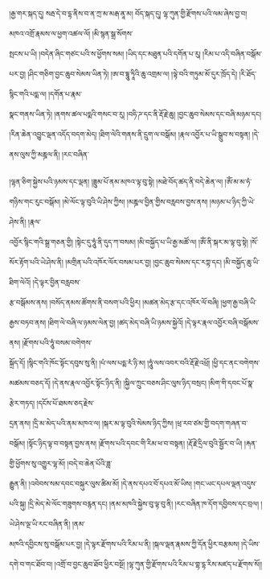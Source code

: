 ﻿  
།རྒྱ་གར་སྐད་དུ། སརྦ་དེ་བ་དྷ་ནིས་བ་ན་ཀྲ་མ་མརྒ་ནཱ་མ། བོད་སྐད་དུ། ལྷ་ཀུན་གྱི་རྫོགས་པའི་ལམ་ཞེས་བྱ་བ། མཁའ་འགྲོ་རྣམས་ལ་ཕྱག་འཚལ་ལོ། །མི་སྙན་སྒྲ་སོགས་  
སྤངས་པ་ཡི། །བདེན་ཞིང་གཙང་པའི་ས་ཕྱོགས་སམ། །ཡིད་དང་མཐུན་པའི་དགོན་པ་རུ། །རིམ་པ་འདི་བཞིན་བསྒོམ་པར་བྱ། །ཤིང་གཅིག་བྱང་ཆུབ་སེམས་ཡིན་ཏེ། །ཨ་བ་དྷཱུ་ཏཱིའི་ཆུ་འགྲམ་ལ། །ལྟེ་བའི་གཏུམ་མོ་དུར་ཁྲོད་དེ། །རི་ཐོད་སྙིང་གའི་པདྨ་ལ། །དགོན་པ་རྣམ་  
སྣང་གནས་ཡིན་ཏེ། །ནགས་ཚལ་པདྨའི་གསང་བ་རུ། །བཧི་ཌ་དང་ནི་རྡོ་རྗེ་ཆུ། །བྱང་ཆུབ་སེམས་དང་བཞི་མཉམ་དང། །རིན་ཆེན་འབྱུང་ལྡན་འདོད་བདག་མེད། །ཐིག་ལེའི་གནས་ནི་དྲུག་ལ་བསྒོམ། །རྣལ་འབྱོར་པ་ཡི་སྒྲུབ་ས་བསྟན། །དེ་ནས་ལུས་ཀྱི་མཎྜལ་ནི། །རང་བཞིན་  
  
།ལྷན་ཅིག་སྐྱེས་པའི་ཉམས་དང་ལྡན། །ཟླུམ་པོ་ནམ་མཁའ་ལྟ་བུ་སྟེ། །མཐེ་བོད་ཚད་ནི་བདེ་ཆེན་ལ། །ཨོཾ་མ་མ་ཧཾ་གཉིས་གང་རུང་བསྒོམ། །མེ་ལོང་ལྟ་བུའི་ཡི་ཤེས་ཀྱིས། །མཎྜལ་བྱིན་གྱིས་བརླབས་བྱས་ནས། །མཉམ་པ་ཉིད་ཀྱི་ཡེ་ཤེས་ནི། །རྣལ་  
འབྱོར་སྙིང་གའི་སྒྲ་གཅན་གྱི། །སྟེང་དུ་ཧཱུཾ་ནི་དུད་ཀ་བསམ། །མི་བསྐྱོད་པ་ཡི་རྒྱ་མཚོ་ལ། །ཨོཾ་ནི་སྐར་མ་ལྟ་བུ་སྟེ། །སོ་སོར་རྟོག་པའི་ཡེ་ཤེས་ནི། །མགྲིན་པའི་འཁོར་ལོར་བསམ་པར་བྱ། །བྱང་ཆུབ་སེམས་དང་རཀྟ་དང། །མི་བསྐྱོད་ཆུ་ཡི་ཐིག་ལེའོ། །དེ་ལྟར་བྱིན་བརླབས་  
རྩ་བསྒོམས་ནས། །བསོད་ནམས་ཚོགས་ནི་བསག་པའི་ཕྱིར། །མཚན་མེད་རྩ་དང་འཁོར་ལོ་བཞི། །ཕྱག་རྒྱ་བཞི་ཡི་རྒྱས་བཏབ་ནས། །ཐིག་ལེ་བཞི་ལ་ཉམས་ལེན་བྱ། །ཚད་མེད་བཞི་ཡི་ཉམས་སྐྱེའོ། །དེ་ལྟར་རྣལ་འབྱོར་བཞི་བསྒོམས་ནས། །རྫོགས་པའི་ཧཱུཾ་བསམ་བགེགས་  
སྐྲོད་དོ། །སྙིང་གའི་ཁོང་སྟོང་དབུས་སུ་ནི། །པཾ་ལས་པདྨ་རཾ་ཉི་མ། །ཧཱུཾ་ལས་འབར་བའི་རྡོ་རྗེ་འཕྲོ། །ཕྱི་དང་ནང་བགེགས་མཚམས་བཅད་དོ། །དེ་ནས་རྣལ་འབྱོར་སྟོང་ཉིད་ནི། །སྐྱིལ་ཀྲུང་བཅས་ཤིང་ལུས་ཉིད་བསྲང། །མིག་གི་དབང་པོ་སྣ་རྩེར་གཏད། །དངོས་པོ་ཐམས་ཅད་རྗེས་  
དྲན་ནས། །དྲི་མ་མེད་པའི་ནམ་མཁའ་ལ། །སྐར་མ་ལྟ་བུའི་སེམས་ཉིད་ཀྱིས། །ཕྲ་རབ་ཙམ་གྱི་བདག་གཞན་བ་བསྒོམ། །སྟོང་ཉིད་ལྟ་བ་བསྟན་བྱས་ནས། །རྫོགས་པའི་དབང་གི་རིམ་ཕ་བ་བསྟན། །རྡོ་རྗེ་དྲིལ་བུའི་སྦྱོར་བ་ཡི། །རྐན་གྱི་ཕྱོགས་སུ་འགྱུར་ལྷ་མོ། །བདེ་བ་ཆེན་པོའི་ཟླ་  
རྒྱུན་ནི། །འབེབས་སམ་དབང་བསྐུར་ལུས་ཚིམ་མོ། །དེ་ནས་དཔའ་བོ་དཔའ་མོ་ཡིས། །གང་ཡང་དཔལ་ལྡན་འདུས་པའི་སྐུ། །དྲི་མེད་མེ་ལོང་གཟུགས་བརྙན་དང། །ནམ་མཁའི་སྐྱེས་བུ་ལྟ་བུ་ནི། །རང་བཞིན་ཁ་དོག་དབྱིབས་དང་བྲལ། །ཡེ་ཤེས་ལྔ་ཡི་རང་བཞིན་ནི། །ནམ་  
མཁའི་དབྱིངས་སུ་བསྒོམ་པར་བྱ། །དེ་ལྟར་རྫོགས་པའི་རིམ་པ་ནི། །སྐལ་ལྡན་རྣམས་ཀྱི་དོན་ཕྱིར་བརྩམས། །དེ་ཡིས་དགེ་བ་གང་ཐོབ་བ། །འགྲོ་བ་བྱང་ཆུབ་ཐོབ་ཕྱིར་བསྔོ། །ལྷ་ཀུན་གྱི་རྫོགས་པའི་རིམ་པ་གྷ་དྷ་རིས་མཛད་པ་རྫོགས་སོ།།  
  
  
